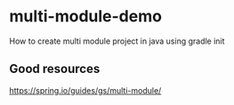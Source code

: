 # multi-module-demo
How to create multi module project in java using gradle init

## Good resources
https://spring.io/guides/gs/multi-module/
